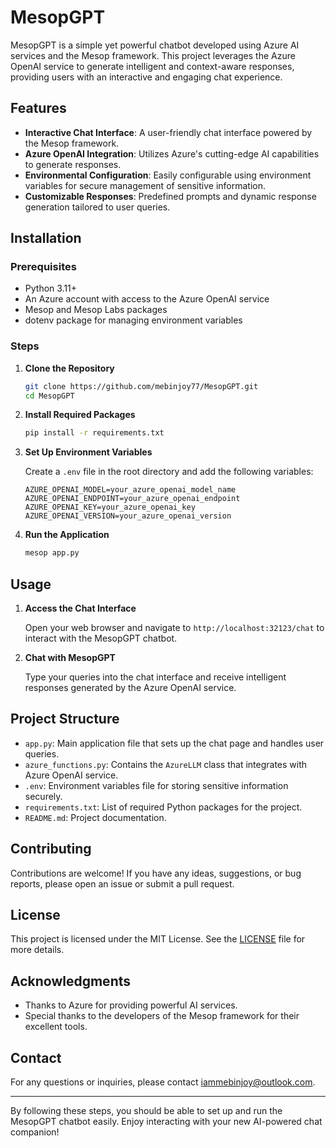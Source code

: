 # MesopGPT

MesopGPT is a simple yet powerful chatbot developed using Azure AI services and the Mesop framework. This project leverages the Azure OpenAI service to generate intelligent and context-aware responses, providing users with an interactive and engaging chat experience.

## Features

- **Interactive Chat Interface**: A user-friendly chat interface powered by the Mesop framework.
- **Azure OpenAI Integration**: Utilizes Azure's cutting-edge AI capabilities to generate responses.
- **Environmental Configuration**: Easily configurable using environment variables for secure management of sensitive information.
- **Customizable Responses**: Predefined prompts and dynamic response generation tailored to user queries.

## Installation

### Prerequisites

- Python 3.11+
- An Azure account with access to the Azure OpenAI service
- Mesop and Mesop Labs packages
- dotenv package for managing environment variables

### Steps

1. **Clone the Repository**

   ```bash
   git clone https://github.com/mebinjoy77/MesopGPT.git
   cd MesopGPT
   ```

2. **Install Required Packages**

   ```bash
   pip install -r requirements.txt
   ```

3. **Set Up Environment Variables**

   Create a `.env` file in the root directory and add the following variables:

   ```env
   AZURE_OPENAI_MODEL=your_azure_openai_model_name
   AZURE_OPENAI_ENDPOINT=your_azure_openai_endpoint
   AZURE_OPENAI_KEY=your_azure_openai_key
   AZURE_OPENAI_VERSION=your_azure_openai_version
   ```

4. **Run the Application**

   ```bash
   mesop app.py
   ```

## Usage

1. **Access the Chat Interface**

   Open your web browser and navigate to `http://localhost:32123/chat` to interact with the MesopGPT chatbot.

2. **Chat with MesopGPT**

   Type your queries into the chat interface and receive intelligent responses generated by the Azure OpenAI service.

## Project Structure

- `app.py`: Main application file that sets up the chat page and handles user queries.
- `azure_functions.py`: Contains the `AzureLLM` class that integrates with Azure OpenAI service.
- `.env`: Environment variables file for storing sensitive information securely.
- `requirements.txt`: List of required Python packages for the project.
- `README.md`: Project documentation.

## Contributing

Contributions are welcome! If you have any ideas, suggestions, or bug reports, please open an issue or submit a pull request.

## License

This project is licensed under the MIT License. See the [LICENSE](LICENSE) file for more details.

## Acknowledgments

- Thanks to Azure for providing powerful AI services.
- Special thanks to the developers of the Mesop framework for their excellent tools.

## Contact

For any questions or inquiries, please contact [iammebinjoy@outlook.com](mailto:iammebinjoy@outlook.com).

---

By following these steps, you should be able to set up and run the MesopGPT chatbot easily. Enjoy interacting with your new AI-powered chat companion!